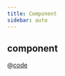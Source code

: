 ```yaml
---
title: Component
sidebar: auto
---
```


## component
@[code](@/docs/fe-dev/code-snippets/Helper/component/component.html)
